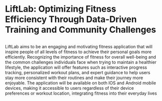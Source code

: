 # LiftLab:  Optimizing Fitness Efficiency Through Data-Driven Training and Community Challenges
##
LiftLab aims to be an engaging and motivating fitness application that will inspire people of 
all levels of fitness to achieve their personal goals more efficiently. Recognizing the 
importance of fitness for overall well-being and the common challenges individuals face 
when trying to maintain a healthier lifestyle, the application will offer features such as 
interactive progress tracking, personalized workout plans, and expert guidance to help users
stay more consistent with their routines and make their journey more enjoyable. The
application will be available on both IOS and Android mobile devices, making it accessible to 
users regardless of their device preferences or workout location, integrating fitness into
their everyday lives
